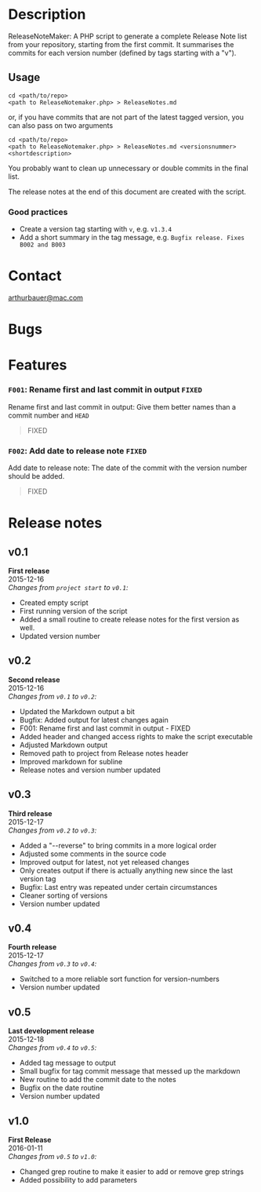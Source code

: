 Description
===============

ReleaseNoteMaker: A PHP script to generate a complete Release Note list from your repository, starting from the first commit. It summarises the commits for each version number (defined by tags starting with a "v"). 

## Usage
 
    cd <path/to/repo>
    <path to ReleaseNotemaker.php> > ReleaseNotes.md

or, if you have commits that are not part of the latest tagged version, you can also pass on two arguments

    cd <path/to/repo>
    <path to ReleaseNotemaker.php> > ReleaseNotes.md <versionsnummer> <shortdescription>


You probably want to clean up unnecessary or double commits in the final list.

The release notes at the end of this document are created with the script.

### Good practices

* Create a version tag starting with `v`, e.g. `v1.3.4`
* Add a short summary in the tag message, e.g. `Bugfix release. Fixes B002 and B003`


Contact
===============
arthurbauer@mac.com

Bugs
===============

Features
===============
### `F001`: Rename first and last commit in output `FIXED`
Rename first and last commit in output: Give them better names than a commit number and `HEAD`

> FIXED

### `F002`: Add date to release note `FIXED`
Add date to release note: The date of the commit with the version number should be added.

> FIXED

# Release notes
## v0.1
**First release**  
2015-12-16  
*Changes from `project start` to `v0.1`:*

* Created empty script
* First running version of the script
* Added a small routine to create release notes for the first version as well.
* Updated version number

## v0.2
**Second release**  
2015-12-16  
*Changes from `v0.1` to `v0.2`:*

* Updated the Markdown output a bit
* Bugfix: Added output for latest changes again
* F001: Rename first and last commit in output - FIXED
* Added header and changed access rights to make the script executable
* Adjusted Markdown output
* Removed path to project from Release notes header
* Improved markdown for subline
* Release notes and version number updated

## v0.3
**Third release**  
2015-12-17  
*Changes from `v0.2` to `v0.3`:*

* Added a "--reverse"  to bring commits in a more logical order
* Adjusted some comments in the source code
* Improved output for latest, not yet released changes
* Only creates output if there is actually anything new since the last version tag
* Bugfix: Last entry was repeated under certain circumstances
* Cleaner sorting of versions
* Version number updated

## v0.4
**Fourth release**  
2015-12-17  
*Changes from `v0.3` to `v0.4`:*

* Switched to a more reliable sort function for version-numbers
* Version number updated

## v0.5
**Last development release**  
2015-12-18  
*Changes from `v0.4` to `v0.5`:*

* Added tag message to output
* Small bugfix for tag commit message that messed up the markdown
* New routine to add the commit date to the notes
* Bugfix on the date routine
* Version number updated

## v1.0
**First Release**  
2016-01-11  
*Changes from `v0.5` to `v1.0`:*

* Changed grep routine to make it easier to add or remove grep strings
* Added possibility to add parameters
